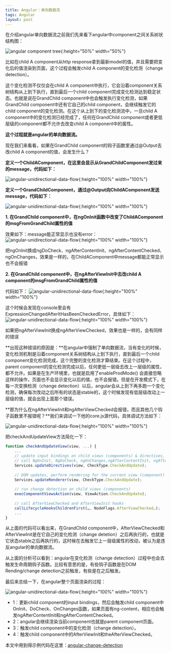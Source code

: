 ```yaml
---
title: Angular：单向数据流
tags: Angular
layout: post
---
```


在介绍angular单向数据流之前我们先来看下angular中component之间关系树状结构图：

![angular component tree](https://limeii.github.io/assets/images/posts/angular/angular-components-tree.png){:height="50%" width="50%"}

比如在child A component从http response拿到最新model的值，并且需要把变化后的值渲染到页面，这个过程会触发child A component的变化检测（change detection）。


这个变化检测不仅仅会在child A component中执行，它会沿着component关系树结构从上到下执行，直到最后一个child component完成变化检测达到稳定状态。也就是说在GrandChild component中也会触发执行变化检测，如果GrandChild component中还有它自己的child component，会继续触发它的child component的变化检测。在这个从上到下的变化检测流中，一旦child A component中的变化检测已经完成了，任何在GrandChild component或者更低层级的component都不允许去改变child A component中的属性。


**这个过程就是angular的单向数据流。**


现在我们来看看，如果在GrandChild component的钩子函数里通过@Output去改child A component的值，会发生什么？

**定义一个ChildAComponent，在这里会显示从GrandChildComponent发过来的message，代码如下：**

![angular-unidirectional-data-flow](https://limeii.github.io/assets/images/posts/angular/angular-unidirectional-data-flow.png){:height="100%" width="100%"}

**定义一个GrandChildComponent，通过@Output向ChildAComponent发送message，代码如下：**

![angular-unidirectional-data-flow](https://limeii.github.io/assets/images/posts/angular/angular-unidirectional-data-flow2.png){:height="100%" width="100%"}

**1. 在GrandChild component中，在ngOnInit函数中改变了ChildAComponent的msgFromGrandChild属性的值**


效果如下：message能正常显示也没有error：
![angular-unidirectional-data-flow](https://limeii.github.io/assets/images/posts/angular/angular-unidirectional-data-flow3.png){:height="100%" width="100%"}

把ngOnInit换成ngDoCheck、ngAfterContentInit、ngAfterContentChecked、ngOnChanges，效果是一样的，在ChildAComponent中message都能正常显示也不会报错

**2. 在GrandChild component中，在ngAfterViewInit中去改child A component的msgFromGrandChild属性的值** 


代码如下：
![angular-unidirectional-data-flow](https://limeii.github.io/assets/images/posts/angular/angular-unidirectional-data-flow4.png){:height="100%" width="100%"}

这个时候会发现在console里会有ExpressionChangedAfterItHasBeenCheckedError，具体如下：
![angular-unidirectional-data-flow](https://limeii.github.io/assets/images/posts/angular/angular-unidirectional-data-flow5.png){:height="100%" width="100%"}

如果把ngAfterViewInit换成ngAfterViewChecked，效果也是一样的，会有同样的错误

**出现这种错误的原因是：**在angular中强制了单向数据流，当有变化的时候，变化检测机制是沿着component关系树结构从上到下执行，直到最后一个child component变化检测完成，这个完整的变化检测才算结束。在这个过程中，parent component的变化检测完成以后，任何更低一层级去改上一层级的属性，都不允许。如果是在生产环境里，也就是启用了enableProdMode() 会直接忽略这样的操作，页面也不会显示变化以后的值，也不会报错。但是在开发模式下，在每一次变换检测（change detection）以后，angular会从上到下再多跑一个变化检测，确保每次改动之后所有的状态是stable的，这个时候发现有低层级改动上一层级的值，就会出现上面那个错误。

**那为什么在ngAfterViewInit和ngAfterViewChecked会报错，而且其他几个钩子函数里不报错呢？**我们来调试一下他的core.js源代码，具体调试方法如下：

![angular-unidirectional-data-flow](https://limeii.github.io/assets/images/posts/angular/angular-unidirectional-data-flow06.gif){:height="100%" width="100%"}

把checkAndUpdateView方法简化一下：

```js
function checkAndUpdateView(view, ...) {
    ...       
    // update input bindings on child views (components) & directives,
    // call NgOnInit, NgDoCheck, ngOnChanges,ngAfterContentInit, ngAfterContentChecked hooks if needed
    Services.updateDirectives(view, CheckType.CheckAndUpdate);
    
    // DOM updates, perform rendering for the current view (component)
    Services.updateRenderer(view, CheckType.CheckAndUpdate);
    
    // run change detection on child views (components)
    execComponentViewsAction(view, ViewAction.CheckAndUpdate);
    
    // call AfterViewChecked and AfterViewInit hooks
    callLifecycleHooksChildrenFirst(…, NodeFlags.AfterViewChecked…);
    ...
}
```
从上面的代码可以看出来，在GrandChild component中，AfterViewChecked和AfterViewInit是在它自己的变化检测（change detetion）之后再执行的，也就是它状态stable之后再执行的，这时候在去触发它上一层级属性的改动，被认为是违反angular的单向数据流。


从上面的分析可以看到：angular在变化检测（change detection）过程中也会去触发生命周期钩子函数。比较有意思的是，有些钩子函数是在DOM Rending/change detection之前触发，有些是在之后触发。


最后来总结一下，在angular整个页面渲染的过程：

![angular-unidirectional-data-flow](https://limeii.github.io/assets/images/posts/angular/angular-unidirectional-data-flow7.png){:height="100%" width="100%"}

- 1：更新child component的input bindings，然后会触发child component中OnInit、DoCheck、OnChanges函数，如果页面有ng-content，相应也会触发ngAfterContentInit和ngAfterContentChecked。
- 2：angular会继续渲染当前component也就是parent component页面。
- 3：触发child component中的变化检测（change detection）。
- 4：触发child component中的AfterViewInit和theAfterViewChecked。

本文中用到得示例代码在这里：[angular-change-detection](https://github.com/LiMeii/angular-change-detection)